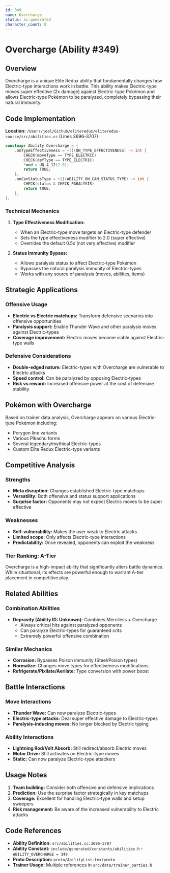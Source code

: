 ```yaml
---
id: 349
name: Overcharge
status: ai-generated
character_count: 0
---
```


# Overcharge (Ability #349)

## Overview

Overcharge is a unique Elite Redux ability that fundamentally changes how Electric-type interactions work in battle. This ability makes Electric-type moves super effective (2x damage) against Electric-type Pokémon and allows Electric-type Pokémon to be paralyzed, completely bypassing their natural immunity.

## Code Implementation

**Location:** `/Users/joel/Github/eliteredux/eliteredux-source/src/abilities.cc` (Lines 3696-3707)

```cpp
constexpr Ability Overcharge = {
    .onTypeEffectiveness = +[](ON_TYPE_EFFECTIVENESS) -> int {
        CHECK(moveType == TYPE_ELECTRIC)
        CHECK(defType == TYPE_ELECTRIC)
        *mod = UQ_4_12(2.0);
        return TRUE;
    },
    .onCanStatusType = +[](ABILITY_ON_CAN_STATUS_TYPE) -> int {
        CHECK(status & CHECK_PARALYSIS)
        return TRUE;
    },
};
```

### Technical Mechanics

1. **Type Effectiveness Modification:**
   - When an Electric-type move targets an Electric-type defender
   - Sets the type effectiveness modifier to 2.0 (super effective)
   - Overrides the default 0.5x (not very effective) modifier

2. **Status Immunity Bypass:**
   - Allows paralysis status to affect Electric-type Pokémon
   - Bypasses the natural paralysis immunity of Electric-types
   - Works with any source of paralysis (moves, abilities, items)

## Strategic Applications

### Offensive Usage
- **Electric vs Electric matchups:** Transform defensive scenarios into offensive opportunities
- **Paralysis support:** Enable Thunder Wave and other paralysis moves against Electric-types
- **Coverage improvement:** Electric moves become viable against Electric-type walls

### Defensive Considerations
- **Double-edged nature:** Electric-types with Overcharge are vulnerable to Electric attacks
- **Speed control:** Can be paralyzed by opposing Electric-types
- **Risk vs reward:** Increased offensive power at the cost of defensive stability

## Pokémon with Overcharge

Based on trainer data analysis, Overcharge appears on various Electric-type Pokémon including:
- Porygon line variants
- Various Pikachu forms
- Several legendary/mythical Electric-types
- Custom Elite Redux Electric-type variants

## Competitive Analysis

### Strengths
- **Meta disruption:** Changes established Electric-type matchups
- **Versatility:** Both offensive and status support applications
- **Surprise factor:** Opponents may not expect Electric moves to be super effective

### Weaknesses
- **Self-vulnerability:** Makes the user weak to Electric attacks
- **Limited scope:** Only affects Electric-type interactions
- **Predictability:** Once revealed, opponents can exploit the weakness

### Tier Ranking: A-Tier
Overcharge is a high-impact ability that significantly alters battle dynamics. While situational, its effects are powerful enough to warrant A-tier placement in competitive play.

## Related Abilities

### Combination Abilities
- **Depravity (Ability ID: Unknown):** Combines Merciless + Overcharge
  - Always critical hits against paralyzed opponents
  - Can paralyze Electric-types for guaranteed crits
  - Extremely powerful offensive combination

### Similar Mechanics
- **Corrosion:** Bypasses Poison immunity (Steel/Poison types)
- **Normalize:** Changes move types for effectiveness modifications
- **Refrigerate/Pixilate/Aerilate:** Type conversion with power boost

## Battle Interactions

### Move Interactions
- **Thunder Wave:** Can now paralyze Electric-types
- **Electric-type attacks:** Deal super effective damage to Electric-types
- **Paralysis-inducing moves:** No longer blocked by Electric typing

### Ability Interactions
- **Lightning Rod/Volt Absorb:** Still redirect/absorb Electric moves
- **Motor Drive:** Still activates on Electric-type moves
- **Static:** Can now paralyze Electric-type attackers

## Usage Notes

1. **Team building:** Consider both offensive and defensive implications
2. **Prediction:** Use the surprise factor strategically in key matchups
3. **Coverage:** Excellent for handling Electric-type walls and setup sweepers
4. **Risk management:** Be aware of the increased vulnerability to Electric attacks

## Code References

- **Ability Definition:** `src/abilities.cc:3696-3707`
- **Ability Constant:** `include/generated/constants/abilities.h` - `ABILITY_OVERCHARGE = 349`
- **Proto Description:** `proto/AbilityList.textproto`
- **Trainer Usage:** Multiple references in `src/data/trainer_parties.h`